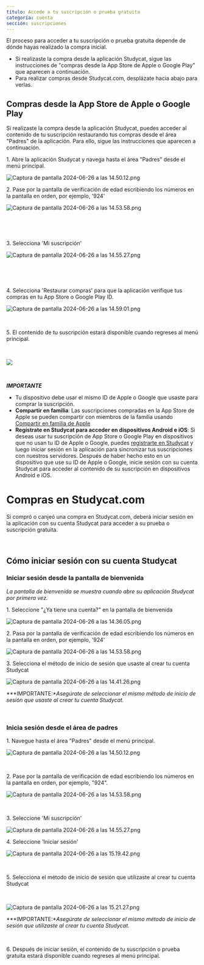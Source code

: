 ```yaml
---
título: Accede a tu suscripción o prueba gratuita
categoría: cuenta
sección: suscripciones
---
```

El proceso para acceder a tu suscripción o prueba gratuita depende de dónde hayas realizado la compra inicial.

* Si realizaste la compra desde la aplicación Studycat, sigue las instrucciones de "compras desde la App Store de Apple o Google Play" que aparecen a continuación.
* Para realizar compras desde Studycat.com, desplázate hacia abajo para verlas.

## Compras desde la App Store de Apple o Google Play

Si realizaste la compra desde la aplicación Studycat, puedes acceder al contenido de tu suscripción restaurando tus compras desde el área "Padres" de la aplicación. Para ello, sigue las instrucciones que aparecen a continuación.

1\. Abre la aplicación Studycat y navega hasta el área "Padres" desde el menú principal.

![Captura de pantalla 2024-06-26 a las 14.50.12.png](https://help.Studycat.com/hc/article_attachments/34287519400729)

2\. Pase por la pantalla de verificación de edad escribiendo los números en la pantalla en orden, por ejemplo, '924'

![Captura de pantalla 2024-06-26 a las 14.53.58.png](https://help.Studycat.com/hc/article_attachments/34287555450393)

 

 

3\. Selecciona 'Mi suscripción' 

​![Captura de pantalla 2024-06-26 a las 14.55.27.png](https://help.Studycat.com/hc/article_attachments/34287519414041)​

 

 

4\. Selecciona 'Restaurar compras' para que la aplicación verifique tus compras en tu App Store o Google Play ID.

​![Captura de pantalla 2024-06-26 a las 14.59.01.png](https://help.Studycat.com/hc/article_attachments/34287519421465)​

 

5\. El contenido de tu suscripción estará disponible cuando regreses al menú principal.

 

![](https://help.Studycat.com/hc/article_attachments/4411933457561)

 

***IMPORTANTE***

* Tu dispositivo debe usar el mismo ID de Apple o Google que usaste para comprar la suscripción.
* **Compartir en familia**: Las suscripciones compradas en la App Store de Apple se pueden compartir con miembros de la familia usando [Compartir en familia de Apple](https://www.apple.com/family-sharing/)
* **Regístrate en Studycat para acceder en dispositivos Android e iOS**: Si deseas usar tu suscripción de App Store o Google Play en dispositivos que no usan tu ID de Apple o Google, puedes [registrarte en Studycat](https://Studycat.com) y luego iniciar sesión en la aplicación para sincronizar tus suscripciones con nuestros servidores. Después de haber hecho esto en un dispositivo que use su ID de Apple o Google, inicie sesión con su cuenta Studycat para acceder al contenido de su suscripción en dispositivos Android e iOS.

# Compras en Studycat.com

Si compró o canjeó una compra en Studycat.com, deberá iniciar sesión en la aplicación con su cuenta Studycat para acceder a su prueba o suscripción gratuita.

 

## Cómo iniciar sesión con su cuenta Studycat

### Iniciar sesión desde la pantalla de bienvenida

*La pantalla de bienvenida se muestra cuando abre su aplicación Studycat por primera vez.*

1\. Seleccione "¿Ya tiene una cuenta?" en la pantalla de bienvenida

![Captura de pantalla 2024-06-26 a las 14.36.05.png](https://help.Studycat.com/hc/article_attachments/34287555485849)

2\. Pasa por la pantalla de verificación de edad escribiendo los números en la pantalla en orden, por ejemplo, '924'

![Captura de pantalla 2024-06-26 a las 14.53.58.png](https://help.Studycat.com/hc/article_attachments/34287555450393)

3\. Selecciona el método de inicio de sesión que usaste al crear tu cuenta Studycat

![Captura de pantalla 2024-06-26 a las 14.41.26.png](https://help.Studycat.com/hc/article_attachments/34287519426841)

***IMPORTANTE:**Asegúrate de seleccionar el mismo método de inicio de sesión que usaste al crear tu cuenta Studycat.*

 

### Inicia sesión desde el área de padres

1\. Navegue hasta el área "Padres" desde el menú principal.

![Captura de pantalla 2024-06-26 a las 14.50.12.png](https://help.Studycat.com/hc/article_attachments/34287519400729)

 

2\. Pase por la pantalla de verificación de edad escribiendo los números en la pantalla en orden, por ejemplo, "924".

![Captura de pantalla 2024-06-26 a las 14.53.58.png](https://help.Studycat.com/hc/article_attachments/34287555450393)

 

3\. Seleccione 'Mi suscripción'

![Captura de pantalla 2024-06-26 a las 14.55.27.png](https://help.Studycat.com/hc/article_attachments/34287519414041)

4\. Seleccione 'Iniciar sesión'

![Captura de pantalla 2024-06-26 a las 15.19.42.png](https://help.Studycat.com/hc/article_attachments/34287555502873)

 

5\. Selecciona el método de inicio de sesión que utilizaste al crear tu cuenta Studycat

 

![Captura de pantalla 2024-06-26 a las 15.21.27.png](https://help.Studycat.com/hc/article_attachments/34287519436185)

***IMPORTANTE:**Asegúrate de seleccionar el mismo método de inicio de sesión que utilizaste al crear tu cuenta Studycat.*

 

6\. Después de iniciar sesión, el contenido de tu suscripción o prueba gratuita estará disponible cuando regreses al menú principal.